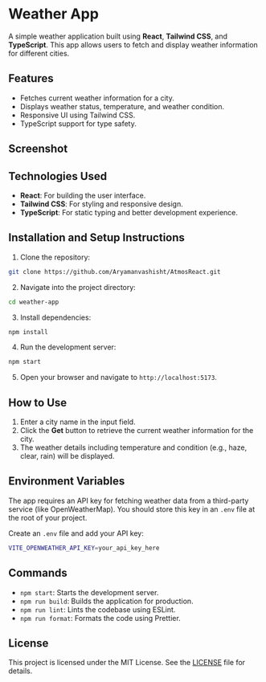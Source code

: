 # Weather App

A simple weather application built using **React**, **Tailwind CSS**, and **TypeScript**. This app allows users to fetch and display weather information for different cities.

## Features

- Fetches current weather information for a city.
- Displays weather status, temperature, and weather condition.
- Responsive UI using Tailwind CSS.
- TypeScript support for type safety.

## Screenshot


## Technologies Used

- **React**: For building the user interface.
- **Tailwind CSS**: For styling and responsive design.
- **TypeScript**: For static typing and better development experience.

## Installation and Setup Instructions

1. Clone the repository:

```bash
git clone https://github.com/Aryamanvashisht/AtmosReact.git
```

2. Navigate into the project directory:

```bash
cd weather-app
```

3. Install dependencies:

```bash
npm install
```

4. Run the development server:

```bash
npm start
```

5. Open your browser and navigate to `http://localhost:5173`.

## How to Use

1. Enter a city name in the input field.
2. Click the **Get** button to retrieve the current weather information for the city.
3. The weather details including temperature and condition (e.g., haze, clear, rain) will be displayed.

## Environment Variables

The app requires an API key for fetching weather data from a third-party service (like OpenWeatherMap). You should store this key in an `.env` file at the root of your project.

Create an `.env` file and add your API key:

```bash
VITE_OPENWEATHER_API_KEY=your_api_key_here
```

## Commands

- `npm start`: Starts the development server.
- `npm run build`: Builds the application for production.
- `npm run lint`: Lints the codebase using ESLint.
- `npm run format`: Formats the code using Prettier.

## License

This project is licensed under the MIT License. See the [LICENSE](LICENSE) file for details.